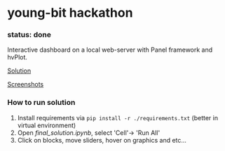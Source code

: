 # young-bit hackathon
### status: done
Interactive dashboard on a local web-server with Panel framework and hvPlot.

[Solution](./python)

[Screenshots](./data/images)

### How to run solution
1. Install requirements via ```pip install -r ./requirements.txt``` (better in virtual environment)
2. Open *final_solution.ipynb*, select 'Cell'-> 'Run All'
3. Click on blocks, move sliders, hover on graphics and etc...
